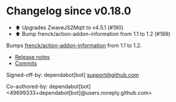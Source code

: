 # Changelog since v0.18.0
- ⬆️ Upgrades ZwaveJS2Mqtt to v4.5.1 (#190) 
- ⬆️ Bump frenck/action-addon-information from 1.1 to 1.2 (#189)

Bumps [frenck/action-addon-information](https://github.com/frenck/action-addon-information) from 1.1 to 1.2.
- [Release notes](https://github.com/frenck/action-addon-information/releases)
- [Commits](https://github.com/frenck/action-addon-information/compare/v1.1...v1.2)

Signed-off-by: dependabot[bot] <support@github.com>

Co-authored-by: dependabot[bot] <49699333+dependabot[bot]@users.noreply.github.com> 
